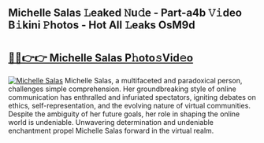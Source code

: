 ## Michelle Salas 𝙻eaked 𝙽u𝚍e - Part-a4b 𝚅𝚒deo B𝚒kini 𝙿hotos - Hot All 𝙻eaks OsM9d

# <h2><a href="http://ld5af07.urlbe.top/?page=Michelle+Salas">🔗🔗👉👉 Michelle Salas P𝚑oto𝚜Vid𝚎o</a></h2>

[![Michelle Salas](https://i.imgur.com/eBuTRDB.gif)](http://ld5af07.urlbe.top/?page=Michelle+Salas)
Michelle Salas, a multifaceted and paradoxical person, challenges simple comprehension. Her groundbreaking style of online communication has enthralled and infuriated spectators, igniting debates on ethics, self-representation, and the evolving nature of virtual communities. Despite the ambiguity of her future goals, her role in shaping the online world is undeniable. Unwavering determination and undeniable enchantment propel Michelle Salas forward in the virtual realm.
